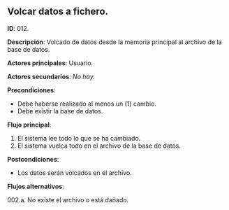## Volcar datos a fichero.

**ID**: 012.

**Descripción**: Volcado de datos desde la memoria principal al archivo de la base de datos.

**Actores principales**: Usuario.

**Actores secundarios**: _No hay._

**Precondiciones**:

- Debe haberse realizado al menos un (1) cambio.
- Debe existir la base de datos.

**Flujo principal**:

1. El sistema lee todo lo que se ha cambiado.
2. El sistema vuelca todo en el archivo de la base de datos.

**Postcondiciones**:

- Los datos serán volcados en el archivo.

**Flujos alternativos**:

002.a. No existe el archivo o está dañado.
